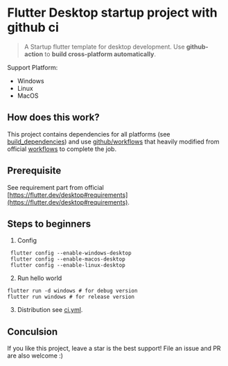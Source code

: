 # Flutter Desktop startup project with github ci

> A Startup flutter template for desktop development. Use **github-action** to **build cross-platform automatically**.

Support Platform:
- Windows
- Linux
- MacOS

## How does this work?
This project contains dependencies for all platforms (see [build_dependencies](build_dependencies)) and use [github/workflows](.github/workflows) that heavily modified from official [workflows](https://github.com/google/flutter-desktop-embedding/blob/master/.github/workflows/ci.yml) to complete the job.

## Prerequisite
See requirement part from official [https://flutter.dev/desktop#requirements](https://flutter.dev/desktop#requirements).

## Steps to beginners
1. Config
```
 flutter config --enable-windows-desktop
 flutter config --enable-macos-desktop
 flutter config --enable-linux-desktop
```
2. Run hello world
```
flutter run -d windows # for debug version
flutter run windows # for release version
```
3. Distribution
see [ci.yml](.github/workflows/ci.yml).

## Conculsion
If you like this project, leave a star is the best support! File an issue and PR are also welcome :)
